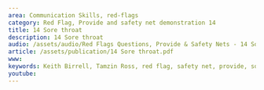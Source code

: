 ```yaml
---
area: Communication Skills, red-flags
category: Red Flag, Provide and safety net demonstration 14
title: 14 Sore throat
description: 14 Sore throat
audio: /assets/audio/Red Flags Questions, Provide & Safety Nets - 14 Sore throat in childhood - MQ.mp3
article: /assets/publication/14 Sore throat.pdf
www: 
keywords: Keith Birrell, Tamzin Ross, red flag, safety net, provide, sore, throat, childhood
youtube: 
--- 
```

